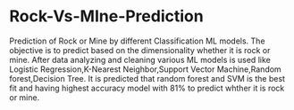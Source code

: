 # Rock-Vs-MIne-Prediction
Prediction of Rock or Mine by different Classification ML models.
The objective is to predict based on the dimensionality whether it is rock or mine.
After data analyzing and cleaning various ML models is used like Logistic Regression,K-Nearest Neighbor,Support Vector Machine,Random forest,Decision Tree.
It is predicted that random forest and SVM is the best fit and having highest accuracy model with 81% to predict whther it is rock or mine.
